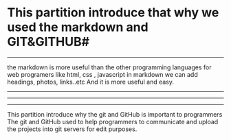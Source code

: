 # This partition introduce that why we used the markdown and GIT&GITHUB#




****


 the markdown is more useful than the other programming languages for web programers like html, css , javascript in markdown we can add headings, photos, links..etc
And it is more useful and easy.


****
********




******


This partition introduce why the git and GitHub is important to programmers 
The git and GitHub used to help programmers to communicate and upload the projects into git servers for edit purposes.
